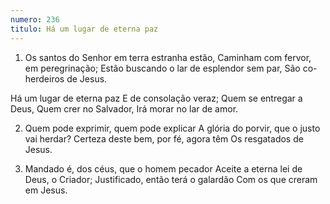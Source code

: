 ```yaml
---
numero: 236
titulo: Há um lugar de eterna paz
---
```

1. Os santos do Senhor em terra estranha estão,
Caminham com fervor, em peregrinação;
Estão buscando o lar de esplendor sem par,
São co-herdeiros de Jesus.

Há um lugar de eterna paz
E de consolação veraz;
Quem se entregar a Deus,
Quem crer no Salvador,
Irá morar no lar de amor.

2. Quem pode exprimir, quem pode explicar
A glória do porvir, que o justo vai herdar?
Certeza deste bem, por fé, agora têm
Os resgatados de Jesus.

3. Mandado é, dos céus, que o homem pecador
Aceite a eterna lei de Deus, o Criador;
Justificado, então terá o galardão
Com os que creram em Jesus.

